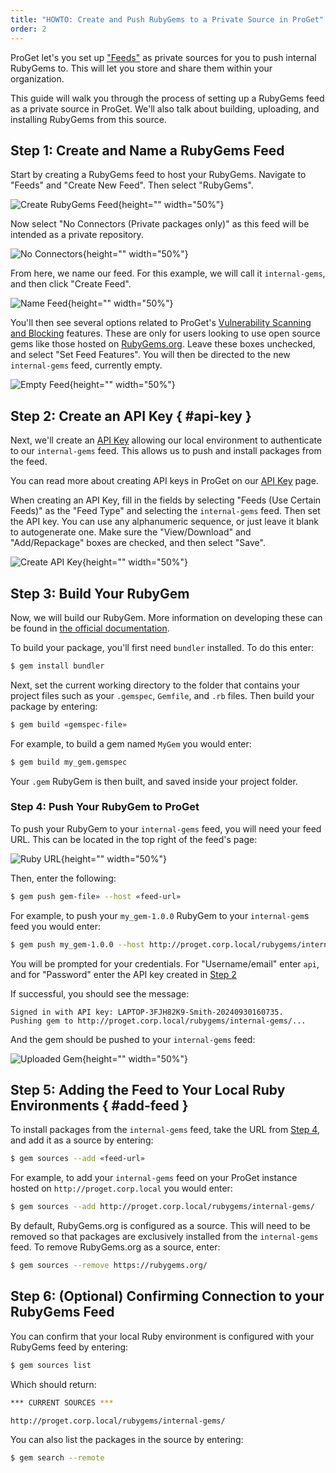 ```yaml
---
title: "HOWTO: Create and Push RubyGems to a Private Source in ProGet"
order: 2
---
```


ProGet let's you set up ["Feeds"](/docs/proget/feeds/feed-overview) as private sources for you to push internal RubyGems to. This will let you  store and share them within your organization.

This guide will walk you through the process of setting up a RubyGems feed as a private source in ProGet. We'll also talk about building, uploading, and installing RubyGems from this source.

## Step 1: Create and Name a RubyGems Feed

Start by creating a RubyGems feed to host your RubyGems. Navigate to "Feeds" and "Create New Feed". Then select "RubyGems".

![Create RubyGems Feed](/resources/docs/proget-feeds-rubygemsselect.png){height="" width="50%"}

Now select "No Connectors (Private packages only)" as this feed will be intended as a private repository.

![No Connectors](/resources/docs/proget-ruby-noconnector.png){height="" width="50%"}

From here, we name our feed. For this example, we will call it `internal-gems`, and then click "Create Feed".

![Name Feed](/resources/docs/proget-ruby-nameinternalfeed.png){height="" width="50%"}

You'll then see several options related to ProGet's [Vulnerability Scanning and Blocking](/docs/proget/sca/vulnerabilities) features. These are only for users looking to use open source gems like those hosted on [RubyGems.org](https://rubygems.org). Leave these boxes unchecked, and select "Set Feed Features". You will then be directed to the new `internal-gems` feed, currently empty.

![Empty Feed](/resources/docs/proget-ruby-emptyfeed.png){height="" width="50%"}

## Step 2: Create an API Key { #api-key }

Next, we'll create an [API Key](/docs/proget/api/apikeys) allowing our local environment to authenticate to our `internal-gems` feed. This allows us to push and install packages from the feed.

You can read more about creating API keys in ProGet on our [API Key](/docs/proget/api/apikeys) page. 

When creating an API Key, fill in the fields by selecting "Feeds (Use Certain Feeds)" as the "Feed Type" and selecting the `internal-gems` feed. Then set the API key. You can use any alphanumeric sequence, or just leave it blank to autogenerate one. Make sure the "View/Download" and "Add/Repackage" boxes are checked, and then select "Save".

![Create API Key](/resources/docs/proget-ruby-createapikey.png){height="" width="50%"}

## Step 3: Build Your RubyGem

Now, we will build our RubyGem. More information on developing these can be found in [the official documentation](https://guides.rubygems.org/make-your-own-gem/).

To build your package, you'll first need `bundler` installed. To do this enter:

```bash
$ gem install bundler
```

Next, set the current working directory to the folder that contains your project files such as your `.gemspec`, `Gemfile`, and `.rb` files. Then build your package by entering:

```bash
$ gem build «gemspec-file»
```

For example, to build a gem named `MyGem` you would enter:

```bash
$ gem build my_gem.gemspec
```

Your `.gem` RubyGem is then built, and saved inside your project folder. 

### Step 4: Push Your RubyGem to ProGet

To push your RubyGem to your `internal-gems` feed, you will need your feed URL. This can be located in the top right of the feed's page:

![Ruby URL](/resources/docs/proget-ruby-internalfeedurl.png){height="" width="50%"}

Then, enter the following:

```bash
$ gem push gem-file» --host «feed-url»
```

For example, to push your `my_gem-1.0.0` RubyGem to your `internal-gem`s feed you would enter:

```bash
$ gem push my_gem-1.0.0 --host http://proget.corp.local/rubygems/internal-gems/
```

You will be prompted for your credentials. For "Username/email" enter `api`, and for "Password" enter the API key created in [Step 2](#step-2)

If successful, you should see the message:

```
Signed in with API key: LAPTOP-3FJH82K9-Smith-20240930160735.
Pushing gem to http://proget.corp.local/rubygems/internal-gems/...
```

And the gem should be pushed to your `internal-gems` feed:

![Uploaded Gem](/resources/docs/proget-ruby-uploadgem.png){height="" width="50%"}

## Step 5: Adding the Feed to Your Local Ruby Environments { #add-feed }

To install packages from the `internal-gems` feed, take the URL from [Step 4](#step-4), and add it as a source by entering:

```bash
$ gem sources --add «feed-url»
```

For example, to add your `internal-gems` feed on your ProGet instance hosted on `http://proget.corp.local` you would enter:

```bash
$ gem sources --add http://proget.corp.local/rubygems/internal-gems/
```

By default, RubyGems.org is configured as a source. This will need to be removed so that packages are exclusively installed from the `internal-gems` feed. To remove RubyGems.org as a source, enter:

```bash
$ gem sources --remove https://rubygems.org/
```

## Step 6: (Optional) Confirming Connection to your RubyGems Feed

You can confirm that your local Ruby environment is configured with your RubyGems feed by entering:

```bash
$ gem sources list 
```

Which should return:

```bash
*** CURRENT SOURCES ***

http://proget.corp.local/rubygems/internal-gems/
```

You can also list the packages in the source by entering:

```bash
$ gem search --remote
```